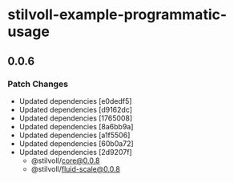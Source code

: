 # stilvoll-example-programmatic-usage

## 0.0.6

### Patch Changes

- Updated dependencies [e0dedf5]
- Updated dependencies [d9162dc]
- Updated dependencies [1765008]
- Updated dependencies [8a6bb9a]
- Updated dependencies [a1f5506]
- Updated dependencies [60b0a72]
- Updated dependencies [2d9207f]
  - @stilvoll/core@0.0.8
  - @stilvoll/fluid-scale@0.0.8
